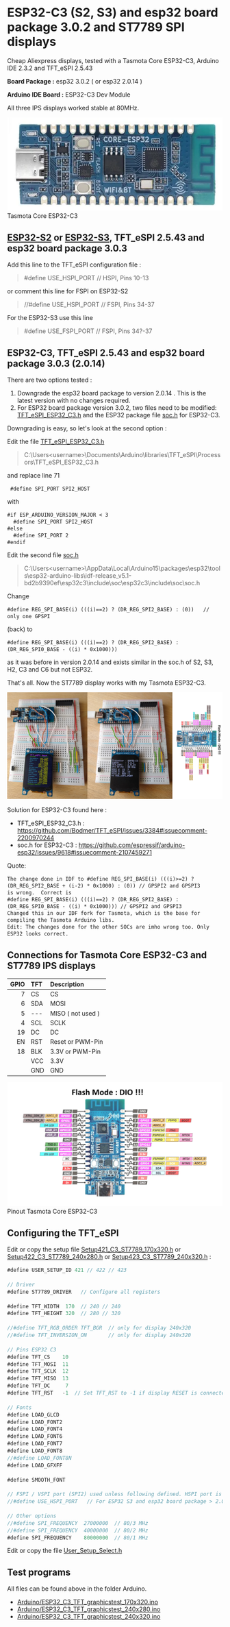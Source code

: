 # ESP32-C3 (S2, S3) and esp32 board package 3.0.2 and ST7789 SPI displays

Cheap Aliexpress displays, tested with a Tasmota Core ESP32-C3, Arduino IDE 2.3.2 and TFT_eSPI 2.5.43

**Board Package :** esp32 3.0.2 ( or esp32 2.0.14 )

**Arduino IDE Board :** ESP32-C3 Dev Module

All three IPS displays worked stable at 80MHz.

![LuatOS-CORE-ESP32-C3.png](pictures/LuatOS-CORE-ESP32-C3.png)
Tasmota Core ESP32-C3

## [ESP32-S2](ESP32_S2) or [ESP32-S3](ESP32_S3), TFT_eSPI 2.5.43 and esp32 board package 3.0.3

Add this line to the TFT_eSPI configuration file :

> #define USE_HSPI_PORT // HSPI, Pins 10-13

or comment this line for FSPI on ESP32-S2

> //#define USE_HSPI_PORT // FSPI, Pins 34-37

For the ESP32-S3 use this line

> #define USE_FSPI_PORT // FSPI, Pins 34?-37

## ESP32-C3, TFT_eSPI 2.5.43 and esp32 board package 3.0.3 (2.0.14)

There are two options tested :
1. Downgrade the esp32 board package to version 2.0.14 . This is the latest version with no changes required.
2. For ESP32 board package version 3.0.2, two files need to be modified: [TFT_eSPI_ESP32_C3.h](Arduino/libraries/TFT_eSPI/Processors/TFT_eSPI_ESP32_C3.h) and the ESP32 package file [soc.h](AppData/Local/Arduino15/packages/esp32/esp32-arduino-libs/idf-release_v5.1-bd2b9390ef/esp32c3/include/soc/esp32c3/include/soc/soc.h) for ESP32-C3.

Downgrading is easy, so let's look at the second option :

Edit the file [TFT_eSPI_ESP32_C3.h](Arduino/libraries/TFT_eSPI/Processors/TFT_eSPI_ESP32_C3.h)
> C:\Users\<username>\Documents\Arduino\libraries\TFT_eSPI\Processors\TFT_eSPI_ESP32_C3.h

and replace line 71
```
 #define SPI_PORT SPI2_HOST 
```

with
```
#if ESP_ARDUINO_VERSION_MAJOR < 3
  #define SPI_PORT SPI2_HOST
#else
  #define SPI_PORT 2
#endif
```

Edit the second file [soc.h](AppData/Local/Arduino15/packages/esp32/esp32-arduino-libs/idf-release_v5.1-bd2b9390ef/esp32c3/include/soc/esp32c3/include/soc/soc.h)
>  C:\Users\<username>\AppData\Local\Arduino15\packages\esp32\tools\esp32-arduino-libs\idf-release_v5.1-bd2b9390ef\esp32c3\include\soc\esp32c3\include\soc\soc.h

Change
```
#define REG_SPI_BASE(i) (((i)==2) ? (DR_REG_SPI2_BASE) : (0))   // only one GPSPI 
```

(back) to

```
#define REG_SPI_BASE(i) (((i)==2) ? (DR_REG_SPI2_BASE) : (DR_REG_SPI0_BASE - ((i) * 0x1000)))
```

as it was before in version 2.0.14 and exists similar in the soc.h of S2, S3, H2, C3 and C6 but not ESP32.

That's all. Now the ST7789 display works with my Tasmota ESP32-C3.

![LuatOS-CORE-ESP32-C3.png](pictures/C3.png)


Solution for ESP32-C3 found here :
- TFT_eSPI_ESP32_C3.h : https://github.com/Bodmer/TFT_eSPI/issues/3384#issuecomment-2200970244
- soc.h for ESP32-C3 : https://github.com/espressif/arduino-esp32/issues/9618#issuecomment-2107459271

Quote:

```
The change done in IDF to #define REG_SPI_BASE(i) (((i)>=2) ? (DR_REG_SPI2_BASE + (i-2) * 0x1000) : (0)) // GPSPI2 and GPSPI3
is wrong.  Correct is 
#define REG_SPI_BASE(i) (((i)==2) ? (DR_REG_SPI2_BASE) : (DR_REG_SPI0_BASE - ((i) * 0x1000))) // GPSPI2 and GPSPI3 
Changed this in our IDF fork for Tasmota, which is the base for compiling the Tasmota Arduino libs.
Edit: The changes done for the other SOCs are imho wrong too. Only ESP32 looks correct.
```

## Connections for Tasmota Core ESP32-C3 and ST7789 IPS displays

| GPIO      | TFT   | Description          |
| --------: | :---- | :------------------- |
|         7 | CS    | CS                   |
|         6 | SDA   | MOSI                 |
|         5 | ---   | MISO  ( not used )   |
|         4 | SCL   | SCLK                 |
|        19 | DC    | DC                   |
|        EN | RST   | Reset or PWM-Pin     |
|        18 | BLK   | 3.3V  or PWM-Pin     |
|           | VCC   | 3.3V                 |
|           | GND   | GND                  |

![pictures/Pinout_ESP32-C3.png](pictures/Pinout_ESP32-C3.png)
Pinout Tasmota Core ESP32-C3

## Configuring the TFT_eSPI

Edit or copy the setup file [Setup421_C3_ST7789_170x320.h](Arduino/libraries/Setup421_C3_ST7789_170x320.h) or
  [Setup422_C3_ST7789_240x280.h](Arduino/libraries/Setup422_C3_ST7789_240x280.h) or [Setup423_C3_ST7789_240x320.h](Setup423_C3_ST7789_240x320.h) :
```java
#define USER_SETUP_ID 421 // 422 // 423

// Driver
#define ST7789_DRIVER   // Configure all registers

#define TFT_WIDTH  170  // 240 // 240 
#define TFT_HEIGHT 320  // 280 // 320

//#define TFT_RGB_ORDER TFT_BGR  // only for display 240x320 
//#define TFT_INVERSION_ON       // only for display 240x320

// Pins ESP32 C3
#define TFT_CS    10
#define TFT_MOSI  11
#define TFT_SCLK  12
#define TFT_MISO  13
#define TFT_DC     7
#define TFT_RST   -1  // Set TFT_RST to -1 if display RESET is connected to ESP32 board EN

// Fonts
#define LOAD_GLCD
#define LOAD_FONT2
#define LOAD_FONT4
#define LOAD_FONT6
#define LOAD_FONT7
#define LOAD_FONT8
//#define LOAD_FONT8N
#define LOAD_GFXFF

#define SMOOTH_FONT

// FSPI / VSPI port (SPI2) used unless following defined. HSPI port is (SPI3) on S3.
//#define USE_HSPI_PORT   // For ESP32 S3 and esp32 board package > 2.0.14

// Other options
//#define SPI_FREQUENCY  27000000  // 80/3 MHz
//#define SPI_FREQUENCY  40000000  // 80/2 MHz
#define SPI_FREQUENCY    80000000  // 80/1 MHz
```

Edit or copy the file [User_Setup_Select.h](Arduino/libraries/TFT_eSPI/User_Setup_Select.h)

## Test programs

All files can be found above in the folder Arduino.

- [Arduino/ESP32_C3_TFT_graphicstest_170x320.ino](Arduino/ESP32_C3_TFT_graphicstest_170x320/ESP32_C3_TFT_graphicstest_170x320.ino) 
- [Arduino/ESP32_C3_TFT_graphicstest_240x280.ino](Arduino/ESP32_C3_TFT_graphicstest_240x280/ESP32_C3_TFT_graphicstest_240x280.ino)
- [Arduino/ESP32_C3_TFT_graphicstest_240x320.ino](Arduino/ESP32_C3_TFT_graphicstest_240x320/ESP32_C3_TFT_graphicstest_240x320.ino)
